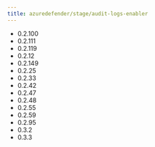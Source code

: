 ```yaml
---
title: azuredefender/stage/audit-logs-enabler
---
```

- 0.2.100
- 0.2.111
- 0.2.119
- 0.2.12
- 0.2.149
- 0.2.25
- 0.2.33
- 0.2.42
- 0.2.47
- 0.2.48
- 0.2.55
- 0.2.59
- 0.2.95
- 0.3.2
- 0.3.3
